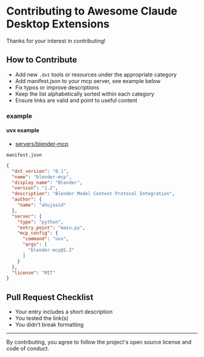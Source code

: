 # Contributing to Awesome Claude Desktop Extensions

Thanks for your interest in contributing!

## How to Contribute

- Add new `.dxt` tools or resources under the appropriate category
- Add manifest.json to your mcp server, see example below
- Fix typos or improve descriptions
- Keep the list alphabetically sorted within each category
- Ensure links are valid and point to useful content

### example

#### uvx example

- [servers/blender-mcp](./servers/blender-mcp)

`manifest.json`

```json
{
  "dxt_version": "0.1",
  "name": "blender-mcp",
  "display_name": "Blender",
  "version": "1.2",
  "description": "Blender Model Context Protocol Integration",
  "author": {
    "name": "ahujasid"
  },
  "server": {
    "type": "python",
    "entry_point": "main.py",
    "mcp_config": {
      "command": "uvx",
      "args": [
        "blender-mcp@1.2"
      ]
    }
  },
  "license": "MIT"
}
```

## Pull Request Checklist

- Your entry includes a short description
- You tested the link(s)
- You didn’t break formatting

---

By contributing, you agree to follow the project's open source license and code of conduct.